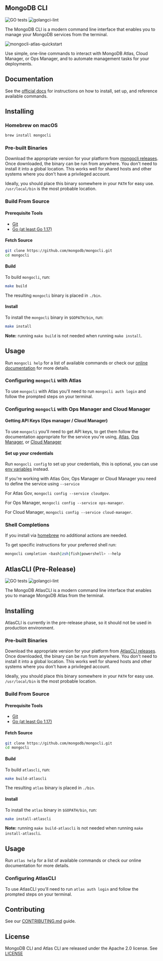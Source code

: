 ## MongoDB CLI

![GO tests](https://github.com/mongodb/mongocli/workflows/GO%20tests/badge.svg)
![golangci-lint](https://github.com/mongodb/mongocli/workflows/golangci-lint/badge.svg)

The MongoDB CLI is a modern command line interface that enables you to manage your MongoDB services from the terminal.

![mongocli-atlas-quickstart](https://user-images.githubusercontent.com/461027/126986233-0dd5c82a-2c75-4887-ab66-eb018c59e093.gif)

Use simple, one-line commands to interact with MongoDB Atlas, Cloud Manager, or Ops Manager, and to automate management tasks for your deployments.

## Documentation

See the [official docs](https://docs.mongodb.com/mongocli/stable/) for instructions on how to
install, set up, and reference available commands.

## Installing

### Homebrew on macOS

```bash
brew install mongocli
```

### Pre-built Binaries

Download the appropriate version for your platform from [mongocli releases](https://github.com/mongodb/mongocli/releases). 
Once downloaded, the binary can be run from anywhere.
You don't need to install it into a global location. 
This works well for shared hosts and other systems where you don't have a privileged account.

Ideally, you should place this binary somewhere in your `PATH` for easy use. 
`/usr/local/bin` is the most probable location.

### Build From Source 

#### Prerequisite Tools 
- [Git](https://git-scm.com/)
- [Go (at least Go 1.17)](https://golang.org/dl/)

#### Fetch Source

```bash
git clone https://github.com/mongodb/mongocli.git
cd mongocli
```

#### Build

To build `mongocli`, run:

```bash
make build
```

The resulting `mongocli` binary is placed in `./bin`.

#### Install

To install the `mongocli` binary in `$GOPATH/bin`, run:

```bash
make install
```

**Note:** running `make build` is not needed when running `make install`.

## Usage

Run `mongocli help` for a list of available commands
or check our [online documentation](https://docs.mongodb.com/mongocli/master/) for more details.

### Configuring `mongocli` with Atlas
To use `mongocli` with Atlas you'll need to run `mongocli auth login` and follow the prompted steps on your terminal.

### Configuring `mongocli` with Ops Manager and Cloud Manager

#### Getting API Keys (Ops manager / Cloud Manager)
To use `mongocli` you'll need to get API keys, to get them follow the documentation
appropriate for the service you're using,
[Atlas](https://docs.atlas.mongodb.com/configure-api-access/),
[Ops Manager](https://docs.opsmanager.mongodb.com/current/tutorial/configure-public-api-access/),
or [Cloud Manager](https://docs.cloudmanager.mongodb.com/tutorial/manage-programmatic-api-keys/)

#### Set up your credentials
Run `mongocli config` to set up your credentials, 
this is optional, you can use [env variables](https://docs.mongodb.com/mongocli/stable/configure/environment-variables/) instead.

If you're working with Atlas Gov, Ops Manager or Cloud Manager you need to define the service using `--service`

For Atlas Gov, `mongocli config --service cloudgov`.

For Ops Manager, `mongocli config --service ops-manager`.

For Cloud Manager, `mongocli config --service cloud-manager`.

### Shell Completions

If you install via [homebrew](#hombrew-on-macos) no additional actions are needed.

To get specific instructions for your preferred shell run:

```bash
mongocli completion <bash|zsh|fish|powershell> --help
```

## AtlasCLI (Pre-Release)
![GO tests](https://github.com/mongodb/mongocli/workflows/GO%20tests/badge.svg)
![golangci-lint](https://github.com/mongodb/mongocli/workflows/golangci-lint/badge.svg)

The MongoDB AtlasCLI is a modern command line interface that enables you to manage MongoDB Atlas from the terminal.

## Installing

AtlasCLI is currently in the pre-release phase, so it should not be used in production environment. 

### Pre-built Binaries

Download the appropriate version for your platform from [AtlasCLI releases](https://github.com/mongodb/mongocli/releases).
Once downloaded, the binary can be run from anywhere.
You don't need to install it into a global location.
This works well for shared hosts and other systems where you don't have a privileged account.

Ideally, you should place this binary somewhere in your `PATH` for easy use.
`/usr/local/bin` is the most probable location.

### Build From Source

#### Prerequisite Tools
- [Git](https://git-scm.com/)
- [Go (at least Go 1.17)](https://golang.org/dl/)

#### Fetch Source

```bash
git clone https://github.com/mongodb/mongocli.git
cd mongocli
```

#### Build

To build `atlascli`, run:

```bash
make build-atlascli
```

The resulting `atlas` binary is placed in `./bin`.

#### Install

To install the `atlas` binary in `$GOPATH/bin`, run:

```bash
make install-atlascli
```

**Note:** running `make build-atlascli` is not needed when running `make install-atlascli`.


## Usage

Run `atlas help` for a list of available commands
or check our online documentation for more details.

### Configuring AtlasCLI
To use AtlasCLI you'll need to run `atlas auth login` and follow the prompted steps on your terminal.


## Contributing

See our [CONTRIBUTING.md](CONTRIBUTING.md) guide.

## License

MongoDB CLI and Atlas CLI are released under the Apache 2.0 license. See [LICENSE](LICENSE)
